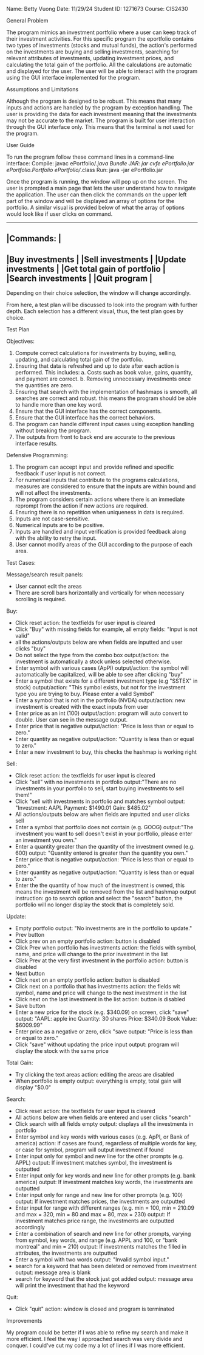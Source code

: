 Name: Betty Vuong
Date: 11/29/24
Student ID: 1271673
Course: CIS2430

General Problem

The program mimics an investment portfolio where a user can keep track of their investment activities. 
For this specific program the eportfolio contains two types of investments (stocks and mutual funds), 
the action's performed on the investments are buying and selling investments, searching for relevant 
attributes of investments, updating investment prices, and calculating the total gain of the portfolio. 
All the calculations are automatic and displayed for the user. The user will be able to interact with the
program using the GUI interface implemented for the program.

Assumptions and Limitations

Although the program is designed to be robust. This means that many inputs and actions are handled
by the program by exception handling. The user is providing the data for each investment meaning 
that the investments may not be accurate to the market. The program is built for user interaction
through the GUI interface only. This means that the terminal is not used for the program.

User Guide

To run the program follow these command lines in a command-line interface:
Compile: javac ePortfolio/*.java
Bundle JAR: jar cvfe ePortfolio.jar ePortfolio.Portfolio ePortfolio/*.class
Run: java -jar ePortfolio.jar

Once the program is running, the window will pop up on the screen. The user is prompted a 
main page that lets the user understand how to navigate the application. The user can then click
the commands on the upper left part of the window and will be displayed an array of options for 
the portfolio. A similar visual is provided below of what the array of options would look like
if user clicks on command.

-----------------------------------------
|Commands:                              |
-----------------------------------------
|Buy investments                        |
|Sell investments                       |
|Update investments                     |
|Get total gain of portfolio            |
|Search investments                     |
|Quit program                           |
-----------------------------------------

Depending on their choice selection, the window will change accordingly.

From here, a test plan will be discussed to look into the program with further depth. Each selection
has a different visual, thus, the test plan goes by choice.

Test Plan

Objectives:
1. Compute correct calculations for investments by buying, selling, updating, and calculating total 
   gain of the portfolio.
2. Ensuring that data is refreshed and up to date after each action is performed. This includes:
	a. Costs such as book value, gains, quantity, and payment are correct.
	b. Removing unnecessary investments once the quantities are zero.
3. Ensuring that search with the implementation of hashmaps is smooth, all searches are correct and robust.
   this means the program should be able to handle more than one key word.
4. Ensure that the GUI interface has the correct components.
5. Ensure that the GUI interface has the correct behaviors.
6. The program can handle different input cases using exception handling without breaking the program.
7. The outputs from front to back end are accurate to the previous interface results.
	
Defensive Programming:
1. The program can accept input and provide refined and specific feedback if user input is not correct.
3. For numerical inputs that contribute to the programs calculations, measures are considered to ensure that
   the inputs are within bound and will not affect the investments.
4. The program considers certain actions where there is an immediate reprompt from the action if new actions
 are required.
5. Ensuring there is no repetition when uniqueness in data is required.
6. Inputs are not case-sensitive.
7. Numerical inputs are to be positive.
8. Inputs are handled and input verification is provided feedback along with the ability to retry the input.
9. User cannot modify areas of the GUI according to the purpose of each area.

Test Cases:

Message/search result panels:
- User cannot edit the areas
- There are scroll bars horizontally and vertically for when necessary scrolling is required.

Buy:
- Click reset
action: the textfields for user input is cleared
- Click "Buy" with missing fields
for example, all empty fields: "Input is not valid"
- all the actions/outputs below are when fields are inputted and user clicks "buy"
- Do not select the type from the combo box
output/action: the investment is automatically a stock unless selected otherwise.
- Enter symbol with various cases (ApPl)
output/action: the symbol will automatically be capitalized, will be able to see after clicking "buy"
- Enter a symbol that exists for a different investment type (e.g "SSTEX" in stock)
output/action: "This symbol exists, but not for the investment type you are trying to buy. Please enter a valid Symbol"
- Enter a symbol that is not in the portfolio (NVDA)
output/action: new investment is created with the exact inputs from user
- Enter price as an int (100)
output/action: program will auto convert to double. User can see in the message output.
- Enter price that is negative
output/action: "Price is less than or equal to zero."
- Enter quantity as negative
output/action: "Quantity is less than or equal to zero."
- Enter a new investment to buy, this checks the hashmap is working right

Sell:
- Click reset
action: the textfields for user input is cleared
- Click "sell" with no investments in portfolio
output:"There are no investments in your portfolio to sell, start buying investments to sell them!"
- Click "sell with investments in portfolio and matches symbol
output: "Investment: AAPL Payment: $1490.01 Gain: $485.02"
- All actions/outputs below are when fields are inputted and user clicks sell
- Enter a symbol that portfolio does not contain (e.g. GOOG)
output:"The investment you want to sell doesn't exist in your portfolio, please enter an investment you own."
- Enter a quantity greater than the quantity of the investment owned (e.g. 600)
output: "Quantity entered is greater than the quantity you own."
- Enter price that is negative
output/action: "Price is less than or equal to zero."
- Enter quantity as negative
output/action: "Quantity is less than or equal to zero."
- Enter the the quantity of how much of the investment is owned, this means the investment will be removed from the list and hashmap
output instruction: go to search option and select the "search" button, the portfolio will no longer display
the stock that is completely sold.

Update:
- Empty portfolio
output: "No investments are in the portfolio to update."
- Prev button
- Click prev on an empty portfolio
action: button is disabled
- Click Prev when portfolio has investments
action: the fields with symbol, name, and price will change to the prior investment in the list
- Click Prev at the very first investment in the portfolio
action: button is disabled
- Next button
- Click next on an empty portfolio
action: button is disabled
- Click next on a portfolio that has investments
action: the fields wit symbol, name and price will change to the next investment in the list
- Click next on the last investment in the list
action: button is disabled
- Save button
- Enter a new price for the stock (e.g. $340.09) on screen, click "save"
output: "AAPL: apple inc Quantity: 30 shares Price: $340.09 Book Value: $6009.99"
- Enter price as a negative or zero, click "save
output: "Price is less than or equal to zero."
- Click "save" without updating the price input
output: program will display the stock with the same price

Total Gain:
- Try clicking the text areas
action: editing the areas are disabled
- When portfolio is empty
output: everything is empty, total gain will display "$0.0"

Search:
- Click reset
action: the textfields for user input is cleared
- All actions below are when fields are entered and user clicks "search"
- Click search with all fields empty
output: displays all the investments in portfolio
- Enter symbol and key words with various cases (e.g. ApPl, or Bank of america)
action: if cases are found, regardless of multiple words for key, or case for symbol, program will output
investment if found
- Enter input only for symbol and new line for the other prompts (e.g. APPL)
output: If investment matches symbol, the investment is outputted
- Enter input only for key words and new line for other prompts (e.g. bank america)
output: If investment matches key words, the investments are outputted
- Enter input only for range and new line for other prompts (e.g. 100)
output: If investment matches prices, the investments are outputted
- Enter input for range with different ranges (e.g. min = 100, min = 210.09 and max = 320, 
min = 80 and max = 80, max = 230)
output: If investment matches price range, the investments are outputted accordingly
- Enter a combination of search and new line for other prompts, varying from symbol, key words, and range
  (e.g. APPL and 100, or "bank montreal" and min = 210)
  output: If investments matches the filled in attributes, the investments are outputted
- Enter a symbol with two words
output: "Invalid symbol input."
- search for a keyword that has been deleted or removed from investment
output: message area is blank
- search for keyword that the stock just got added
output: message area will print the investment that had the keyword

Quit:
- Click "quit"
action: window is closed and program is terminated

Improvements

My program could be better if I was able to refine my search and make it more efficient. I feel the way I 
approached search was very divide and conquer. I could've cut my code my a lot of lines if I was more
efficient.
